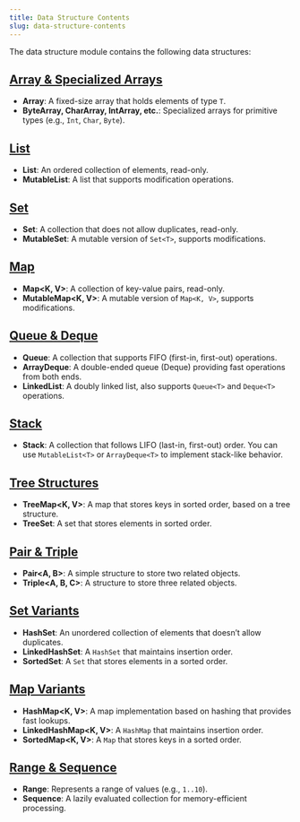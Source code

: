 ```yaml
---
title: Data Structure Contents
slug: data-structure-contents
---
```


The data structure module contains the following data structures:

## **[Array & Specialized Arrays](https://dsakt.github.io/docs/arrays)**
- **Array<T>**: A fixed-size array that holds elements of type `T`.
- **ByteArray, CharArray, IntArray, etc.**: Specialized arrays for primitive types (e.g., `Int`, `Char`, `Byte`).

## **[List](https://dsakt.github.io/docs/lists)**
- **List<T>**: An ordered collection of elements, read-only.
- **MutableList<T>**: A list that supports modification operations.

## **[Set](https://dsakt.github.io/docs/sets)**
- **Set<T>**: A collection that does not allow duplicates, read-only.
- **MutableSet<T>**: A mutable version of `Set<T>`, supports modifications.

## **[Map](https://dsakt.github.io/docs/maps)**
- **Map<K, V>**: A collection of key-value pairs, read-only.
- **MutableMap<K, V>**: A mutable version of `Map<K, V>`, supports modifications.

## **[Queue & Deque](https://dsakt.github.io/docs/queues)**
- **Queue<T>**: A collection that supports FIFO (first-in, first-out) operations.
- **ArrayDeque<T>**: A double-ended queue (Deque) providing fast operations from both ends.
- **LinkedList<T>**: A doubly linked list, also supports `Queue<T>` and `Deque<T>` operations.

## **[Stack](https://dsakt.github.io/docs/stacks)**
- **Stack<T>**: A collection that follows LIFO (last-in, first-out) order. You can use `MutableList<T>` or `ArrayDeque<T>` to implement stack-like behavior.

## **[Tree Structures](https://dsakt.github.io/docs/trees)**
- **TreeMap<K, V>**: A map that stores keys in sorted order, based on a tree structure.
- **TreeSet<T>**: A set that stores elements in sorted order.

## **[Pair & Triple](https://dsakt.github.io/docs/pair-triple)**
- **Pair<A, B>**: A simple structure to store two related objects.
- **Triple<A, B, C>**: A structure to store three related objects.

## **[Set Variants](https://dsakt.github.io/docs/set-variants)**
- **HashSet<T>**: An unordered collection of elements that doesn’t allow duplicates.
- **LinkedHashSet<T>**: A `HashSet` that maintains insertion order.
- **SortedSet<T>**: A `Set` that stores elements in a sorted order.

## **[Map Variants](https://dsakt.github.io/docs/map-variants)**
- **HashMap<K, V>**: A map implementation based on hashing that provides fast lookups.
- **LinkedHashMap<K, V>**: A `HashMap` that maintains insertion order.
- **SortedMap<K, V>**: A `Map` that stores keys in a sorted order.

## **[Range & Sequence](https://dsakt.github.io/docs/range-sequence)**
- **Range<T>**: Represents a range of values (e.g., `1..10`).
- **Sequence<T>**: A lazily evaluated collection for memory-efficient processing.



